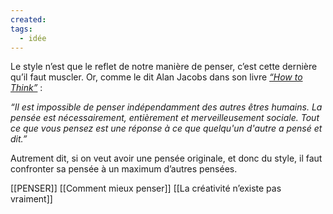 ```yaml
---
created: 
tags:
  - idée
---
```


Le style n’est que le reflet de notre manière de penser, c’est cette dernière qu’il faut muscler. Or, comme le dit Alan Jacobs dans son livre _[“How to Think”](https://substack.com/redirect/46957970-3672-489b-bf5d-f8ec8759626d?j=eyJ1IjoiMXhycnYxIn0.joRqPI9owhoxhUWLVMhwtUUpsUh-lLXvbQQOEy4JvF4)_ :

_“Il est impossible de penser indépendamment des autres êtres humains. La pensée est nécessairement, entièrement et merveilleusement sociale. Tout ce que vous pensez est une réponse à ce que quelqu'un d'autre a pensé et dit.”_

Autrement dit, si on veut avoir une pensée originale, et donc du style, il faut confronter sa pensée à un maximum d’autres pensées.

[[PENSER]]
[[Comment mieux penser]]
[[La créativité n’existe pas vraiment]]
